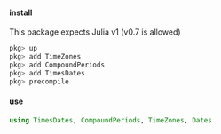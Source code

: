 #### install

This package expects Julia v1 (v0.7 is allowed)
```julia
pkg> up
pkg> add TimeZones
pkg> add CompoundPeriods
pkg> add TimesDates
pkg> precompile
```

#### use

```julia
using TimesDates, CompoundPeriods, TimeZones, Dates
```



